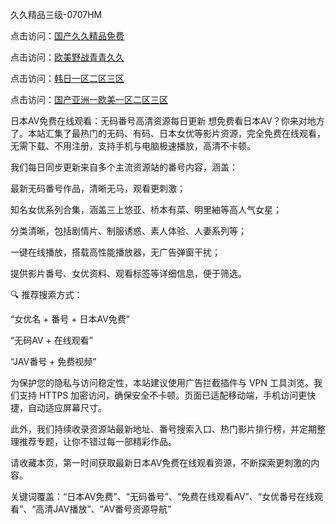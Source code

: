 久久精品三级-0707HM

点击访问：<a href="https://fdhf-454.pages.dev/">国产久久精品免费</a>

点击访问：<a href="https://fdhf-454.pages.dev/">欧美野战青青久久</a>

点击访问：<a href="https://gfd-5xg.pages.dev/">韩日一区二区三区</a>

点击访问：<a href="https://cfad.pages.dev/">国产亚洲一欧美一区二区三区</a>

日本AV免费在线观看：无码番号高清资源每日更新
想免费看日本AV？你来对地方了。本站汇集了最热门的无码、有码、日本女优等影片资源，完全免费在线观看，无需下载、不用注册，支持手机与电脑极速播放，高清不卡顿。

我们每日同步更新来自多个主流资源站的番号内容，涵盖：

最新无码番号作品，清晰无马，观看更刺激；

知名女优系列合集，涵盖三上悠亚、桥本有菜、明里紬等高人气女星；

分类清晰，包括剧情片、制服诱惑、素人体验、人妻系列等；

一键在线播放，搭载高性能播放器，无广告弹窗干扰；

提供影片番号、女优资料、观看标签等详细信息，便于筛选。

🔍 推荐搜索方式：

“女优名 + 番号 + 日本AV免费”

“无码AV + 在线观看”

“JAV番号 + 免费视频”

为保护您的隐私与访问稳定性，本站建议使用广告拦截插件与 VPN 工具浏览。我们支持 HTTPS 加密访问，确保安全不卡顿。页面已适配移动端，手机访问更快捷，自动适应屏幕尺寸。

此外，我们持续收录资源站最新地址、番号搜索入口、热门影片排行榜，并定期整理推荐专题，让你不错过每一部精彩作品。

请收藏本页，第一时间获取最新日本AV免费在线观看资源，不断探索更刺激的内容。

关键词覆盖：“日本AV免费”、“无码番号”、“免费在线观看AV”、“女优番号在线观看”、“高清JAV播放”、“AV番号资源导航”


<span style="display:none;">[Canonical link](https://github.com/yhx482/35778 ）</span>
